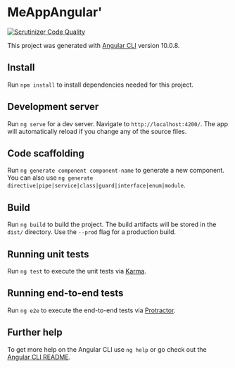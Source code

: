 # MeAppAngular'


[![Scrutinizer Code Quality](https://scrutinizer-ci.com/g/nilshollmer/me-angular/badges/quality-score.png?b=master)](https://scrutinizer-ci.com/g/nilshollmer/me-angular/?branch=master)

This project was generated with [Angular CLI](https://github.com/angular/angular-cli) version 10.0.8.

## Install

Run `npm install` to install dependencies needed for this project.

## Development server

Run `ng serve` for a dev server. Navigate to `http://localhost:4200/`. The app will automatically reload if you change any of the source files.

## Code scaffolding

Run `ng generate component component-name` to generate a new component. You can also use `ng generate directive|pipe|service|class|guard|interface|enum|module`.

## Build

Run `ng build` to build the project. The build artifacts will be stored in the `dist/` directory. Use the `--prod` flag for a production build.

## Running unit tests

Run `ng test` to execute the unit tests via [Karma](https://karma-runner.github.io).

## Running end-to-end tests

Run `ng e2e` to execute the end-to-end tests via [Protractor](http://www.protractortest.org/).

## Further help

To get more help on the Angular CLI use `ng help` or go check out the [Angular CLI README](https://github.com/angular/angular-cli/blob/master/README.md).
